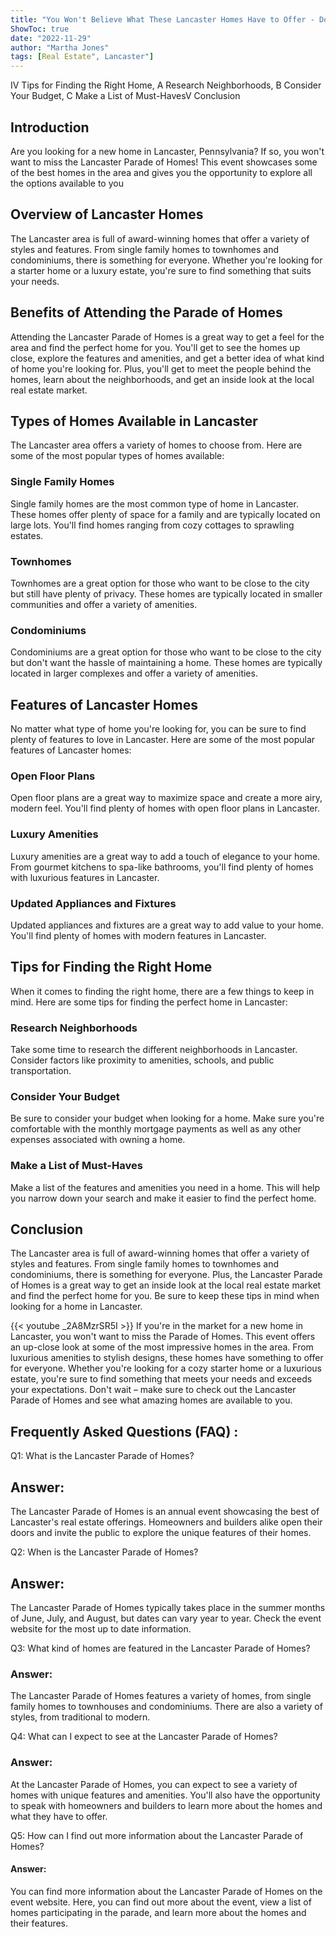 ```yaml
---
title: "You Won't Believe What These Lancaster Homes Have to Offer - Don't Miss the Parade of Homes!"
ShowToc: true 
date: "2022-11-29"
author: "Martha Jones" 
tags: [Real Estate", Lancaster"]
---
```

IV Tips for Finding the Right Home, A Research Neighborhoods, B Consider Your Budget, C Make a List of Must-HavesV Conclusion 

## Introduction
Are you looking for a new home in Lancaster, Pennsylvania? If so, you won't want to miss the Lancaster Parade of Homes! This event showcases some of the best homes in the area and gives you the opportunity to explore all the options available to you 

## Overview of Lancaster Homes
The Lancaster area is full of award-winning homes that offer a variety of styles and features. From single family homes to townhomes and condominiums, there is something for everyone. Whether you're looking for a starter home or a luxury estate, you're sure to find something that suits your needs. 

## Benefits of Attending the Parade of Homes
Attending the Lancaster Parade of Homes is a great way to get a feel for the area and find the perfect home for you. You'll get to see the homes up close, explore the features and amenities, and get a better idea of what kind of home you're looking for. Plus, you'll get to meet the people behind the homes, learn about the neighborhoods, and get an inside look at the local real estate market. 

## Types of Homes Available in Lancaster
The Lancaster area offers a variety of homes to choose from. Here are some of the most popular types of homes available: 

### Single Family Homes 
Single family homes are the most common type of home in Lancaster. These homes offer plenty of space for a family and are typically located on large lots. You'll find homes ranging from cozy cottages to sprawling estates. 

### Townhomes 
Townhomes are a great option for those who want to be close to the city but still have plenty of privacy. These homes are typically located in smaller communities and offer a variety of amenities. 

### Condominiums 
Condominiums are a great option for those who want to be close to the city but don't want the hassle of maintaining a home. These homes are typically located in larger complexes and offer a variety of amenities. 

## Features of Lancaster Homes
No matter what type of home you're looking for, you can be sure to find plenty of features to love in Lancaster. Here are some of the most popular features of Lancaster homes: 

### Open Floor Plans 
Open floor plans are a great way to maximize space and create a more airy, modern feel. You'll find plenty of homes with open floor plans in Lancaster. 

### Luxury Amenities 
Luxury amenities are a great way to add a touch of elegance to your home. From gourmet kitchens to spa-like bathrooms, you'll find plenty of homes with luxurious features in Lancaster. 

### Updated Appliances and Fixtures 
Updated appliances and fixtures are a great way to add value to your home. You'll find plenty of homes with modern features in Lancaster. 

## Tips for Finding the Right Home
When it comes to finding the right home, there are a few things to keep in mind. Here are some tips for finding the perfect home in Lancaster: 

### Research Neighborhoods 
Take some time to research the different neighborhoods in Lancaster. Consider factors like proximity to amenities, schools, and public transportation. 

### Consider Your Budget 
Be sure to consider your budget when looking for a home. Make sure you're comfortable with the monthly mortgage payments as well as any other expenses associated with owning a home. 

### Make a List of Must-Haves 
Make a list of the features and amenities you need in a home. This will help you narrow down your search and make it easier to find the perfect home. 

## Conclusion
The Lancaster area is full of award-winning homes that offer a variety of styles and features. From single family homes to townhomes and condominiums, there is something for everyone. Plus, the Lancaster Parade of Homes is a great way to get an inside look at the local real estate market and find the perfect home for you. Be sure to keep these tips in mind when looking for a home in Lancaster.

{{< youtube _2A8MzrSR5I >}} 
If you're in the market for a new home in Lancaster, you won't want to miss the Parade of Homes. This event offers an up-close look at some of the most impressive homes in the area. From luxurious amenities to stylish designs, these homes have something to offer for everyone. Whether you're looking for a cozy starter home or a luxurious estate, you're sure to find something that meets your needs and exceeds your expectations. Don't wait – make sure to check out the Lancaster Parade of Homes and see what amazing homes are available to you.

## Frequently Asked Questions (FAQ) :
Q1: What is the Lancaster Parade of Homes?

<h2>Answer:</h2>
The Lancaster Parade of Homes is an annual event showcasing the best of Lancaster's real estate offerings. Homeowners and builders alike open their doors and invite the public to explore the unique features of their homes. 

Q2: When is the Lancaster Parade of Homes?

<h2>Answer:</h2>
The Lancaster Parade of Homes typically takes place in the summer months of June, July, and August, but dates can vary year to year. Check the event website for the most up to date information. 

Q3: What kind of homes are featured in the Lancaster Parade of Homes?

<h3>Answer:</h3>
The Lancaster Parade of Homes features a variety of homes, from single family homes to townhouses and condominiums. There are also a variety of styles, from traditional to modern. 

Q4: What can I expect to see at the Lancaster Parade of Homes?

<h3>Answer:</h3>
At the Lancaster Parade of Homes, you can expect to see a variety of homes with unique features and amenities. You'll also have the opportunity to speak with homeowners and builders to learn more about the homes and what they have to offer. 

Q5: How can I find out more information about the Lancaster Parade of Homes?

<h4>Answer:</h4>
You can find more information about the Lancaster Parade of Homes on the event website. Here, you can find out more about the event, view a list of homes participating in the parade, and learn more about the homes and their features.



